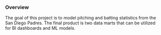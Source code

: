 ### Overview

The goal of this project is to model pitching and batting statistics from the San Diego Padres. The final product is two data marts that can be utilized for BI dashboards and ML models. 
